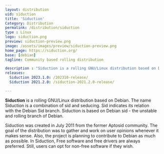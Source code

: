 ```yaml
---
layout: distribution
uid: siduction  
title: 'Siduction'
Category: Distribution
permalink: /distribution/siduction
type : Linux
logo: siduction.png
preview: siduction-preview.png
image: /assets/images/preview/siduction-preview.png
home_page: https://siduction.org/
base: [debian]
tagline: Community based rolling distribution

description : "Siduction is a rolling GNU/Linux distribution based on Debian"
releases:
  Siduction 2023.1.0: /202310-release/
  Siduction 2021.2.0: /siduction-2021.2.0-release/

---
```


**Siduction** is a rolling GNU/Linux distribution based on Debian. The name Siduction is a combination of sid and seducing. Sid indicates its relation with the Debian Sid branch. Siduction is based on Debian sid - the unstable and rolling branch of Debian.

Siduction was created in July 2011 from the former Aptosid community. The goal of the distribution was to gather and work on user opinions whenever it makes sense. Also, the project is planning to contribute to Debian as much as possible. In Siduction, Free software and free drivers are always preferred. Still, users can opt for non-free software if they wish.